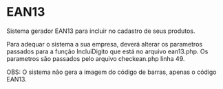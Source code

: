 # EAN13
Sistema gerador EAN13 para incluir no cadastro de seus produtos.

Para adequar o sistema a sua empresa, deverá alterar os parametros passados para a função IncluiDigito que está no arquivo ean13.php.
Os parametros são passados pelo arquivo checkean.php linha 49.

OBS: O sistema não gera a imagem do código de barras, apenas o código EAN13.
